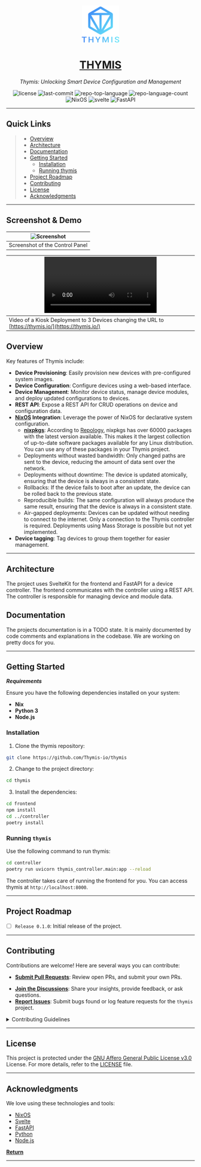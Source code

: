 <p align="center">
<a href="https://thymis.io">
  <img src="./thymis.png" width="100" />
</a>
</p>
<p align="center">
    <a href="https://thymis.io">
    <h1 align="center">THYMIS</h1>
    </a>
</p>
<p align="center">
    <em>Thymis: Unlocking Smart Device Configuration and Management</em>
</p>
<p align="center">
	<img src="https://img.shields.io/github/license/Thymis-io/thymis?style=flat&color=0080ff" alt="license">
	<img src="https://img.shields.io/github/last-commit/Thymis-io/thymis?style=flat&logo=git&logoColor=white&color=0080ff" alt="last-commit">
	<img src="https://img.shields.io/github/languages/top/Thymis-io/thymis?style=flat&color=0080ff" alt="repo-top-language">
	<img src="https://img.shields.io/github/languages/count/Thymis-io/thymis?style=flat&color=0080ff" alt="repo-language-count">
    <img src="https://img.shields.io/badge/NixOS-2AA2E0?style=flat&logo=NixOS&logoColor=white" alt="NixOS">
    <img src="https://img.shields.io/badge/Svelte-FF3E00?style=flat&logo=Svelte&logoColor=white" alt="svelte">
    <img src="https://img.shields.io/badge/FastAPI-009688?style=flat&logo=FastAPI&logoColor=white" alt="FastAPI">
</p>
<hr>

##  Quick Links

> - [Overview](#overview)
> - [Architecture](#architecture)
> - [Documentation](#documentation)
> - [Getting Started](#getting-started)
>   - [Installation](#installation)
>   - [Running thymis](#running-thymis)
> - [Project Roadmap](#project-roadmap)
> - [Contributing](#contributing)
> - [License](#license)
> - [Acknowledgments](#acknowledgments)

---

## Screenshot & Demo

|![Screenshot](https://github.com/Thymis-io/thymis/assets/37669174/12fe3ee2-1057-4dd2-a522-e9afeef28b10)|
|-|
|Screenshot of the Control Panel|

|<video src="https://github.com/Thymis-io/thymis/assets/37669174/25626805-1a0a-4b97-b75d-1b7fc82d1e6b" width="300" />|
|-|
|Video of a Kiosk Deployment to 3 Devices changing the URL to [https://thymis.io/](https://thymis.io/)

##  Overview

Key features of Thymis include:

- **Device Provisioning**: Easily provision new devices with pre-configured system images.
- **Device Configuration**: Configure devices using a web-based interface.
- **Device Management**: Monitor device status, manage device modules, and deploy updated configurations to devices.
- **REST API**: Expose a REST API for CRUD operations on device and configuration data.
- **[NixOS](https://nixos.org/) Integration**: Leverage the power of NixOS for declarative system configuration.
    - **[nixpkgs](https://github.com/NixOS/nixpkgs)**: According to [Repology](https://repology.org/repositories/statistics/newest), nixpkgs has over 60000 packages with the latest version available. This makes it the largest collection of up-to-date software packages available for any Linux distribution. You can use any of these packages in your Thymis project.
    - Deployments without wasted bandwidth: Only changed paths are sent to the device, reducing the amount of data sent over the network.
    - Deployments without downtime: The device is updated atomically, ensuring that the device is always in a consistent state.
    - Rollbacks: If the device fails to boot after an update, the device can be rolled back to the previous state.
    - Reproducible builds: The same configuration will always produce the same result, ensuring that the device is always in a consistent state.
    - Air-gapped deployments: Devices can be updated without needing to connect to the internet. Only a connection to the Thymis controller is required. Deployments using Mass Storage is possible but not yet implemented.
- **Device tagging**: Tag devices to group them together for easier management.

---

## Architecture

The project uses SvelteKit for the frontend and FastAPI for a device controller. The frontend communicates with the controller using a REST API. The controller is responsible for managing device and module data.

## Documentation

The projects documentation is in a TODO state. It is mainly documented by code comments and explanations in the codebase. We are working on pretty docs for you.

---

##  Getting Started

***Requirements***

Ensure you have the following dependencies installed on your system:

* **Nix**
* **Python 3**
* **Node.js**

###  Installation

1. Clone the thymis repository:

```sh
git clone https://github.com/Thymis-io/thymis
```

2. Change to the project directory:

```sh
cd thymis
```

3. Install the dependencies:

```sh
cd frontend
npm install
cd ../controller
poetry install
```

###  Running `thymis`

Use the following command to run thymis:

```sh
cd controller
poetry run uvicorn thymis_controller.main:app --reload
```

The controller takes care of running the frontend for you. You can access thymis at `http://localhost:8000`.

---

##  Project Roadmap

- [ ] `Release 0.1.0`: Initial release of the project.

---

##  Contributing

Contributions are welcome! Here are several ways you can contribute:

- **[Submit Pull Requests](https://github.com/Thymis-io/thymis/pulls)**: Review open PRs, and submit your own PRs.
<!-- - **[Submit Pull Requests](https://github.com/Thymis-io/thymis/blob/main/CONTRIBUTING.md)**: Review open PRs, and submit your own PRs. -->
- **[Join the Discussions](https://github.com/Thymis-io/thymis/discussions)**: Share your insights, provide feedback, or ask questions.
- **[Report Issues](https://github.com/Thymis-io/thymis/issues)**: Submit bugs found or log feature requests for the `thymis` project.

<details closed>
    <summary>Contributing Guidelines</summary>

1. **Fork the Repository**: Start by forking the project repository to your github account.
2. **Clone Locally**: Clone the forked repository to your local machine using a git client.
   ```sh
   git clone https://github.com/Thymis-io/thymis
   ```
3. **Create a New Branch**: Always work on a new branch, giving it a descriptive name.
   ```sh
   git checkout -b new-feature-x
   ```
4. **Make Your Changes**: Develop and test your changes locally.
5. **Commit Your Changes**: Commit with a clear message describing your updates.
   ```sh
   git commit -m 'Implemented new feature x.'
   ```
6. **Push to GitHub**: Push the changes to your forked repository.
   ```sh
   git push origin new-feature-x
   ```
7. **Submit a Pull Request**: Create a PR against the original project repository. Clearly describe the changes and their motivations.

Once your PR is reviewed and approved, it will be merged into the main branch.

</details>

---

##  License

This project is protected under the [GNU Affero General Public License v3.0](https://choosealicense.com/licenses/agpl-3.0/) License. For more details, refer to the [LICENSE](./LICENSE) file.

---

##  Acknowledgments

We love using these technologies and tools:

- [NixOS](https://nixos.org/)
- [Svelte](https://svelte.dev/)
- [FastAPI](https://fastapi.tiangolo.com/)
- [Python](https://www.python.org/)
- [Node.js](https://nodejs.org/)

[**Return**](#-quick-links)

---
